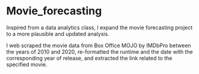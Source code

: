 # Movie_forecasting
Inspired from a data analytics class, I expand the  movie forecasting project to a more plausible and updated analysis.

I web scraped the movie data from Box Office MOJO by IMDbPro between the years of 2010 and 2020, re-formatted the runtime and the date with the corresponding year of release, and extracted the link related to the specified movie.
